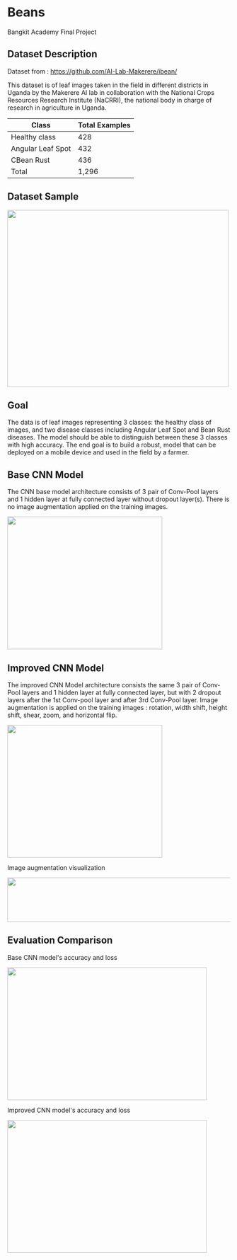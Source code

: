 # Beans

Bangkit Academy Final Project

## Dataset Description

Dataset from : https://github.com/AI-Lab-Makerere/ibean/

This dataset is of leaf images taken in the field in different districts in Uganda by the Makerere AI lab in collaboration with the National Crops Resources Research Institute (NaCRRI), the national body in charge of research in agriculture in Uganda.

| Class             | Total Examples|
| ----------------- | ------------- |
| Healthy class     | 428           |
| Angular Leaf Spot | 432           |
| CBean Rust        | 436           |
| Total             | 1,296         |

## Dataset Sample

<img src="https://ibb.co/xCSHRtV" width="500" height="400">

## Goal 

The data is of leaf images representing 3 classes: the healthy class of images, and two disease classes including Angular Leaf Spot and Bean Rust diseases. The model should be able to distinguish between these 3 classes with high accuracy. The end goal is to build a robust, model that can be deployed on a mobile device and used in the field by a farmer.

## Base CNN Model

The CNN base model architecture consists of 3 pair of Conv-Pool layers and 1 hidden layer at fully connected layer without dropout layer(s). There is no image augmentation applied on the training images.

<img src="https://i.ibb.co/ZL6mkpy/beans-0-1-0.png" width="350" height="300">

## Improved CNN Model

The improved CNN Model architecture consists the same 3 pair of Conv-Pool layers and 1 hidden layer at fully connected layer, but with 2 dropout layers after the 1st Conv-pool layer and after 3rd Conv-Pool layer. Image augmentation is applied on the training images : rotation, width shift, height shift, shear, zoom, and horizontal flip.

<img src="https://ibb.co/98R7fBk" width="350" height="300">

Image augmentation visualization

<img src="https://ibb.co/GWpZtQ4" width="600" height="100">

## Evaluation Comparison

Base CNN model's accuracy and loss

<img src="https://ibb.co/VjYqKfG" width="450" height="300">

Improved CNN model's accuracy and loss

<img src="https://ibb.co/svgDK58" width="450" height="300">






